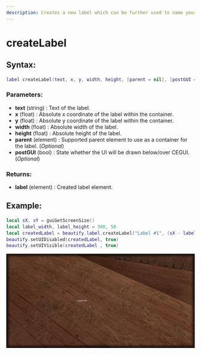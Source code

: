 ```yaml
---
description: Creates a new label which can be further used to name your components.
---
```


# createLabel

## **Syntax:**

```lua
label createLabel(text, x, y, width, height, [parent = nil], [postGUI = false])
```

### **Parameters:**

* **text** \(string\) : Text of the label.
* **x** \(float\) : Absolute x coordinate of the label within the container.
* **y** \(float\) : Absolute y coordinate of the label within the container.
* **width** \(float\) : Absolute width of the label.
* **height** \(float\) : Absolute height of the label.
* **parent** \(element\) : Supported parent element to use as a container for the label. \(_Optional_\)
* **postGUI** \(bool\) : State whether the UI will be drawn below/over CEGUI. \(_Optional_\)

### **Returns:**

* **label** \(element\) : Created label element.

## **Example:**

```lua
local sX, sY = guiGetScreenSize()
local label_width, label_height = 300, 50
local createdLabel = beautify.label.createLabel("Label #1", (sX - label_width)/2, (sY - label_height)/2, label_width, label_height, nil, false)
beautify.setUIDisabled(createdLabel, true)
beautify.setUIVisible(createdLabel , true)
```

![](../../.gitbook/assets/createlabel.png)

